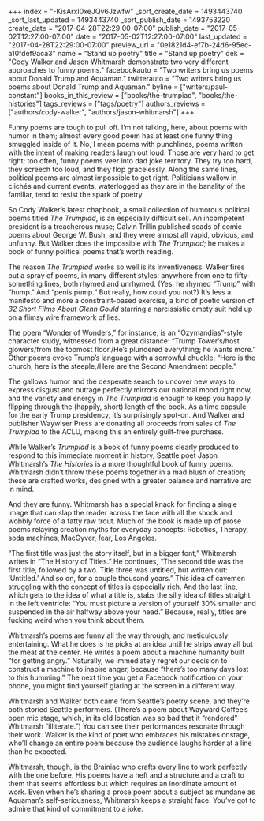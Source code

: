 +++
index = "-KisArxl0xeJQv6Jzwfw"
_sort_create_date = 1493443740
_sort_last_updated = 1493443740
_sort_publish_date = 1493753220
create_date = "2017-04-28T22:29:00-07:00"
publish_date = "2017-05-02T12:27:00-07:00"
date = "2017-05-02T12:27:00-07:00"
last_updated = "2017-04-28T22:29:00-07:00"
preview_url = "0e1821d4-ef7b-24d6-95ec-a10fdef9aca3"
name = "Stand up poetry"
title = "Stand up poetry"
dek = "Cody Walker and Jason Whitmarsh demonstrate two very different approaches to funny poems."
facebookauto = "Two writers bring us poems about Donald Trump and Aquaman."
twitterauto = "Two writers bring us poems about Donald Trump and Aquaman."
byline = ["writers/paul-constant"]
books_in_this_review = ["books/the-trumpiad", "books/the-histories"]
tags_reviews = ["tags/poetry"]
authors_reviews = ["authors/cody-walker", "authors/jason-whitmarsh"]
+++

Funny poems are tough to pull off. I’m not talking, here, about poems with humor in them; almost every good poem has at least one funny thing smuggled inside of it. No, I mean poems with punchlines, poems written with the intent of making readers laugh out loud. Those are very hard to get right; too often, funny poems veer into dad joke territory. They try too hard, they screech too loud, and they flop gracelessly. Along the same lines, political poems are almost impossible to get right. Politicians wallow in clichés and current events, waterlogged as they are in the banality of the familiar, tend to resist the spark of poetry. 

So Cody Walker’s latest chapbook, a small collection of humorous political poems titled *The Trumpiad*, is an especially difficult sell. An incompetent president is a treacherous muse; Calvin Trillin published scads of comic poems about George W. Bush, and they were almost all vapid, obvious, and unfunny. But Walker does the impossible with *The Trumpiad*; he makes a book of funny political poems that’s worth reading.

The reason *The Trumpiad* works so well is its inventiveness. Walker fires out a spray of poems, in many different styles: anywhere from one to fifty-something lines, both rhymed and unrhymed. (Yes, he rhymed “Trump” with “hump.” And “penis pump.” But really, how could you not?) It’s less a manifesto and more a constraint-based exercise, a kind of poetic version of *32 Short Films About Glenn Gould* starring a narcissistic empty suit held up on a flimsy wire framework of lies.

The poem “Wonder of Wonders,” for instance, is an “Ozymandias”-style character study, witnessed from a great distance: “Trump Tower’s/host glowers/from the topmost floor./He’s plundered everything; he wants more.” Other poems evoke Trump’s language with a sorrowful chuckle: “Here is the church, here is the steeple,/Here are the Second Amendment people.” 

The gallows humor and the desperate search to uncover new ways to express disgust and outrage perfectly mirrors our national mood right now, and the variety and energy in *The Trumpiad* is enough to keep you happily flipping through the (happily, short) length of the book. As a time capsule for the early Trump presidency, it’s surprisingly spot-on. And Walker and publisher Waywiser Press are donating all proceeds from sales of *The Trumpiad* to the ACLU, making this an entirely guilt-free purchase.

While Walker’s *Trumpiad* is a book of funny poems clearly produced to respond to this immediate moment in history, Seattle poet Jason Whitmarsh’s *The Histories* is a more thoughtful book of funny poems. Whitmarsh didn’t throw these poems together in a mad blush of creation; these are crafted works, designed with a greater balance and narrative arc in mind.

And they are funny. Whitmarsh has a special knack for finding a single image that can slap the reader across the face with all the shock and wobbly force of a fatty raw trout. Much of the book is made up of prose poems relaying creation myths for everyday concepts: Robotics, Therapy, soda machines, MacGyver, fear, Los Angeles.

“The first title was just the story itself, but in a bigger font,” Whitmarsh writes in “The History of Titles.” He continues, “The second title was the first title, followed by a two. Title three was untitled, but written out: ‘Untitled.’ And so on, for a couple thousand years.” This idea of cavemen struggling with the concept of titles is especially rich. And the last line, which gets to the idea of what a title is, stabs the silly idea of titles straight in the left ventricle: “You must picture a version of yourself 30% smaller and suspended in the air halfway above your head.” Because, really, titles are fucking weird when you think about them.

Whitmarsh’s poems are funny all the way through, and meticulously entertaining. What he does is he picks at an idea until he strips away all but the meat at the center. He writes a poem about a machine humanity built “for getting angry.” Naturally, we immediately regret our decision to construct a machine to inspire anger, because “there’s too many days lost to this humming.” The next time you get a Facebook notification on your phone, you might find yourself glaring at the screen in a different way.

Whitmarsh and Walker both came from Seattle’s poetry scene, and they’re both storied Seattle performers. (There’s a poem about Wayward Coffee’s open mic stage, which, in its old location was so bad that it “rendered” Whitmarsh “illiterate.”) You can see their performances resonate through their work. Walker is the kind of poet who embraces his mistakes onstage, who’ll change an entire poem because the audience laughs harder at a line than he expected. 

Whitmarsh, though, is the Brainiac who crafts every line to work perfectly with the one before. His poems have a heft and a structure and a craft to them that seems effortless but which requires an inordinate amount of work. Even when he’s sharing a prose poem about a subject as mundane as Aquaman’s self-seriousness, Whitmarsh keeps a straight face. You’ve got to admire that kind of commitment to a joke.
